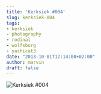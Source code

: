 ```yaml
---
title: 'Kerksiek #004'
slug: kerksiek-004
tags:
- kerksiek
- photography
- rodinal
- wolfsburg
- yashicat3
date: "2013-10-01T12:14:00+02:00"
author: marvin
draft: false
---
```

![Kerksiek \#004](/images/10034764435_a67ecb8c9b_b.jpg)